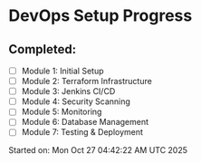 # DevOps Setup Progress

## Completed:
- [ ] Module 1: Initial Setup
- [ ] Module 2: Terraform Infrastructure
- [ ] Module 3: Jenkins CI/CD
- [ ] Module 4: Security Scanning
- [ ] Module 5: Monitoring
- [ ] Module 6: Database Management
- [ ] Module 7: Testing & Deployment

Started on: Mon Oct 27 04:42:22 AM UTC 2025

